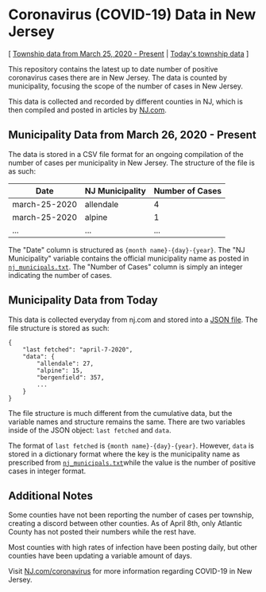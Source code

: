 # Coronavirus (COVID-19) Data in New Jersey
[
[ Township data from March 25, 2020 - Present](https://raw.githubusercontent.com/saaqebs/covid19-newjersey/master/total_nj_covid19.csv)  |  [Today's township data](https://raw.githubusercontent.com/saaqebs/covid19-newjersey/master/nj_covid19_today.json) ]

This repository contains the latest up to date number of positive coronavirus cases there are in New Jersey. The data is counted by municipality, focusing the scope of the number of cases in New Jersey.

This data is collected and recorded by different counties in NJ, which is then compiled and posted in articles by [NJ.com](https://www.nj.com/coronavirus/). 

## Municipality Data from March 26, 2020 - Present

The data is stored in a CSV file format for an ongoing compilation of the number of cases per municipality in New Jersey. The structure of the file is as such:

| Date          | NJ Municipality | Number of Cases |
|---------------|-----------------|-----------------|
| march-25-2020 | allendale       | 4               |
| march-25-2020 | alpine          | 1               |
| ...           | ...             | ...             |

The "Date" column is structured as `{month name}-{day}-{year}`. The "NJ Municipality" variable contains the official municipality name as posted in [`nj_municipals.txt`](https://raw.githubusercontent.com/saaqebs/covid19-newjersey/master/notebooks/nj_municipals.txt). The "Number of Cases" column is simply an integer indicating the number of cases.

## Municipality Data from Today

This data is collected everyday from nj.com and stored into a [JSON file](https://github.com/saaqebs/covid19-newjersey/edit/master/nj_covid19_today.json). The file structure is stored as such:

```
{
    "last fetched": "april-7-2020",
    "data": {
        "allendale": 27, 
        "alpine": 15, 
        "bergenfield": 357,
        ...
    }
}

```

The file structure is much different from the cumulative data, but the variable names and structure remains the same. There are two variables inside of the JSON object: `last fetched` and `data`. 

The format of `last fetched` is `{month name}-{day}-{year}`. However, `data` is stored in a dictionary format where the key is the municipality name as prescribed from [`nj_municipals.txt`](https://raw.githubusercontent.com/saaqebs/covid19-newjersey/master/notebooks/nj_municipals.txt)while the value is the number of positive cases in integer format.

## Additional Notes

Some counties have not been reporting the number of cases per township, creating a discord between other counties. As of April 8th, only Atlantic County has not posted their numbers while the rest have.

Most counties with high rates of infection have been posting daily, but other counties have been updating a variable amount of days.

Visit [NJ.com/coronavirus](https://www.nj.com/coronavirus/) for more information regarding COVID-19 in New Jersey.